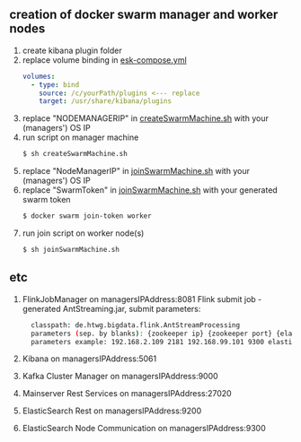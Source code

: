 ## creation of docker swarm manager and worker nodes

1. create kibana plugin folder 
2. replace volume binding in [esk-compose.yml](esk-compose.yml#L22)
    ```yaml
    volumes:  
      - type: bind
        source: /c/yourPath/plugins <--- replace
        target: /usr/share/kibana/plugins	
    ```
3. replace "NODEMANAGERIP" in [createSwarmMachine.sh](createSwarmMachine.sh#L18) with your (managers') OS IP 
4. run script on manager machine
    ```sh
    $ sh createSwarmMachine.sh
    ```
5. replace "NodeManagerIP" in [joinSwarmMachine.sh](joinSwarmMachine.sh#L1) with your (managers') OS IP 
6. replace "SwarmToken" in [joinSwarmMachine.sh](joinSwarmMachine.sh#L2) with your generated swarm token 
    ```sh
    $ docker swarm join-token worker
    ```
7. run join script on worker node(s)
    ```sh
    $ sh joinSwarmMachine.sh
    ```

## etc

1. FlinkJobManager on managersIPAddress:8081
   Flink submit job - generated AntStreaming.jar, submit parameters:
      ```sh
      	classpath: de.htwg.bigdata.flink.AntStreamProcessing
      	parameters (sep. by blanks): {zookeeper ip} {zookeeper port} {elasticsearch ip - virtualbox} {ES Port 9300} {ES Cluster Name}
      	parameters example: 192.168.2.109 2181 192.168.99.101 9300 elasticsearch
      ```
   
2. Kibana on managersIPAddress:5061
3. Kafka Cluster Manager on managersIPAddress:9000
4. Mainserver Rest Services on managersIPAddress:27020
5. ElasticSearch Rest on managersIPAddress:9200
6. ElasticSearch Node Communication on managersIPAddress:9300

